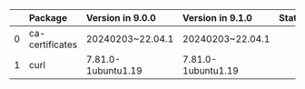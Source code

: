 <!-- markdown-link-check-disable -->

|    | Package         | Version in 9.0.0   | Version in 9.1.0   | Status   |
|---:|:----------------|:-------------------|:-------------------|:---------|
|  0 | ca-certificates | 20240203~22.04.1   | 20240203~22.04.1   |          |
|  1 | curl            | 7.81.0-1ubuntu1.19 | 7.81.0-1ubuntu1.19 |          |